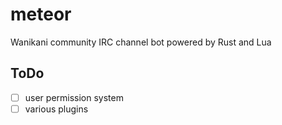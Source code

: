 meteor
====

Wanikani community IRC channel bot powered by Rust and Lua

ToDo
----
- [ ] user permission system
- [ ] various plugins
